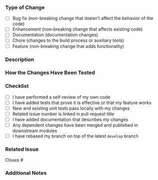 ### Type of Change
- [ ] Bug fix (non-breaking change that doesn't affect the behavior of the code)
- [ ] Enhancement (non-breaking change that affects existing code)
- [ ] Documentation (documentation changes)
- [ ] Chore (changes to the build process or auxiliary tools)
- [ ] Feature (non-breaking change that adds functionality)

### Description
<!-- Provide a concise and clear description of the change introduced by this PR. -->

### How the Changes Have Been Tested
<!-- Explain the testing methodology or provide steps to reproduce the testing, including any specific test cases that were run. -->

### Checklist
- [ ] I have performed a self-review of my own code
- [ ] I have added tests that prove it is effective or that my feature works
- [ ] New and existing unit tests pass locally with my changes
- [ ] Related issue number is linked in pull request title
- [ ] I have added documentation that describes my changes
- [ ] Any dependent changes have been merged and published in downstream modules
- [ ] I have rebased my branch on top of the latest `develop` branch

### Related Issue
Closes #<!-- Provide the issue number that this PR is related to -->

### Additional Notes
<!-- Add any additional information, context, or notes that may be relevant to this PR. -->
